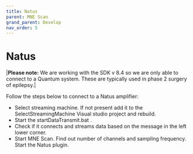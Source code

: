 ```yaml
---
title: Natus
parent: MNE Scan
grand_parent: Develop
nav_order: 5
---
```

# Natus

|**Please note:** We are working with the SDK v 8.4 so we are only able to connect to a Quantum system. These are typically used in phase 2 surgery of epilepsy.|

Follow the steps below to connect to a Natus amplifier:

* Select streaming machine. If not present add it to the SelectStreamingMachine Visual studio project and rebuild.
* Start the startDataTransmit.bat .
* Check if it connects and streams data based on the message in the left lower corner.
* Start MNE Scan. Find out number of channels and sampling frequency. Start the Natus plugin.